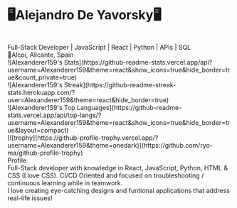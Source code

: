 # 🖥️Alejandro De Yavorsky🖥️
<br>
Full-Stack Developer | JavaScript | React | Python | APIs | SQL 
<br>
📍Alcoi, Alicante, Spain
<br>
![Alexanderer159's Stats](https://github-readme-stats.vercel.app/api?username=Alexanderer159&theme=react&show_icons=true&hide_border=true&count_private=true)
<br>
![Alexanderer159's Streak](https://github-readme-streak-stats.herokuapp.com/?user=Alexanderer159&theme=react&hide_border=true)
<br>
![Alexanderer159's Top Languages](https://github-readme-stats.vercel.app/api/top-langs/?username=Alexanderer159&theme=react&show_icons=true&hide_border=true&layout=compact)
<br>
[![trophy](https://github-profile-trophy.vercel.app/?username=Alexanderer159&theme=onedark)](https://github.com/ryo-ma/github-profile-trophy)
<br>
Profile
<br>
Full-Stack developer with knowledge in React, JavaScript, Python, HTML & CSS (I love CSS). 
CI/CD Oriented and focused on troubleshooting / continuous learning while in teamwork.
<br>
I love creating eye-catching designs and funtional applications that address real-life issues!
